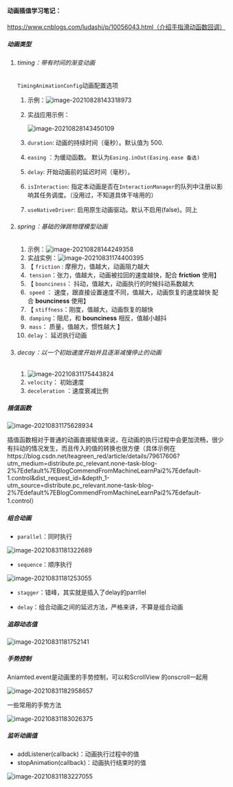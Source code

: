 #### 动画插值学习笔记：

https://www.cnblogs.com/ludashi/p/10056043.html（介绍手指滑动函数回调）

##### 动画类型

1. ###### timing：带有时间的渐变动画

   `TimingAnimationConfig`动画配置选项

   1. 示例：![image-20210828143318973](C:\Users\lenovo\AppData\Roaming\Typora\typora-user-images\image-20210828143318973.png)

   2. 实战应用示例：

      ![image-20210828143450109](C:\Users\lenovo\AppData\Roaming\Typora\typora-user-images\image-20210828143450109.png)

   3. `duration`: 动画的持续时间（毫秒）。默认值为 500.

   4. `easing` ：为缓动函数。 默认为`Easing.inOut(Easing.ease 备选)`

   5. `delay`: 开始动画前的延迟时间（毫秒）。

   6. `isInteraction`: 指定本动画是否在`InteractionManager`的队列中注册以影响其任务调度。（没用过，不知道具体干啥用的）

   7. `useNativeDriver`: 启用原生动画驱动。默认不启用(false)。同上

2. ###### spring：基础的弹跳物理模型动画

   1. 示例：![image-20210828144249358](C:\Users\lenovo\AppData\Roaming\Typora\typora-user-images\image-20210828144249358.png)
   2. 实战实例：![image-20210831174400395](C:\Users\lenovo\AppData\Roaming\Typora\typora-user-images\image-20210831174400395.png)
   3. 【 `friction` : 摩擦力，值越大，动画阻力越大
   4. ​     `tension`：张力，值越大，动画被拉回的速度越快，配合 **friction** 使用】
   5. 【 `bounciness`： 抖动，值越大，动画执行的时候抖动系数越大
   6. ​     `speed` ： 速度，跟直接设置速度不同，值越大，动画恢复的速度越快 配合 **bounciness** 使用】
   7. 【 `stiffness`：刚度，值越大，动画恢复的越快
   8. ​     `damping`：阻尼，和 **bounciness** 相反，值越小越抖
   9. ​     `mass`： 质量，值越大，惯性越大 】
   10.   `delay`： 延迟执行动画

3. ###### decay：以一个初始速度开始并且逐渐减慢停止的动画

   1. ![image-20210831175443824](C:\Users\lenovo\AppData\Roaming\Typora\typora-user-images\image-20210831175443824.png)
   2. `velocity`： 初始速度
   3. `deceleration` ：速度衰减比例

##### 插值函数

![image-20210831175628934](C:\Users\lenovo\AppData\Roaming\Typora\typora-user-images\image-20210831175628934.png)

插值函数相对于普通的动画直接赋值来说，在动画的执行过程中会更加流畅，很少有抖动的情况发生，而且传入的值的转换也很方便（具体示例在https://blog.csdn.net/teagreen_red/article/details/79617606?utm_medium=distribute.pc_relevant.none-task-blog-2%7Edefault%7EBlogCommendFromMachineLearnPai2%7Edefault-1.control&dist_request_id=&depth_1-utm_source=distribute.pc_relevant.none-task-blog-2%7Edefault%7EBlogCommendFromMachineLearnPai2%7Edefault-1.control）

##### 组合动画

- `parallel`：同时执行

![image-20210831181322689](C:\Users\lenovo\AppData\Roaming\Typora\typora-user-images\image-20210831181322689.png)

-  `sequence`：顺序执行

  ![image-20210831181253055](C:\Users\lenovo\AppData\Roaming\Typora\typora-user-images\image-20210831181253055.png)

- `stagger`：错峰，其实就是插入了delay的parrllel

- `delay`：组合动画之间的延迟方法，严格来讲，不算是组合动画

##### 追踪动态值

![image-20210831181752141](C:\Users\lenovo\AppData\Roaming\Typora\typora-user-images\image-20210831181752141.png)

##### 手势控制

Aniamted.event是动画里的手势控制，可以和ScrollView 的onscroll一起用

![image-20210831182958657](C:\Users\lenovo\AppData\Roaming\Typora\typora-user-images\image-20210831182958657.png)

一些常用的手势方法

![image-20210831183026375](C:\Users\lenovo\AppData\Roaming\Typora\typora-user-images\image-20210831183026375.png)

##### 监听动画值

- addListener(callback)：动画执行过程中的值
- stopAnimation(callback)：动画执行结束时的值

![image-20210831183227055](C:\Users\lenovo\AppData\Roaming\Typora\typora-user-images\image-20210831183227055.png)
